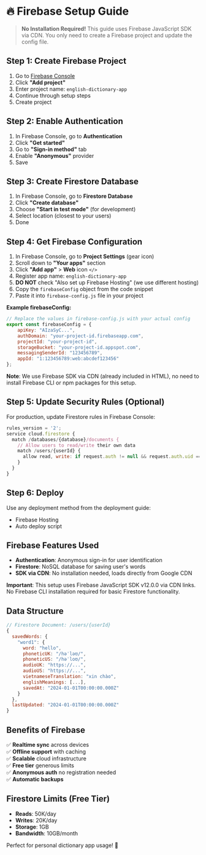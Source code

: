 # 🔥 Firebase Setup Guide

> **No Installation Required!** This guide uses Firebase JavaScript SDK via CDN. You only need to create a Firebase project and update the config file.

## Step 1: Create Firebase Project

1. Go to [Firebase Console](https://console.firebase.google.com/)
2. Click **"Add project"**
3. Enter project name: `english-dictionary-app`
4. Continue through setup steps
5. Create project

## Step 2: Enable Authentication

1. In Firebase Console, go to **Authentication**
2. Click **"Get started"**
3. Go to **"Sign-in method"** tab
4. Enable **"Anonymous"** provider
5. Save

## Step 3: Create Firestore Database

1. In Firebase Console, go to **Firestore Database**
2. Click **"Create database"**
3. Choose **"Start in test mode"** (for development)
4. Select location (closest to your users)
5. Done

## Step 4: Get Firebase Configuration

1. In Firebase Console, go to **Project Settings** (gear icon)
2. Scroll down to **"Your apps"** section
3. Click **"Add app"** > **Web** icon `</>`
4. Register app name: `english-dictionary-app`
5. **DO NOT** check "Also set up Firebase Hosting" (we use different hosting)
6. Copy the `firebaseConfig` object from the code snippet
7. Paste it into `firebase-config.js` file in your project

**Example firebaseConfig:**
```javascript
// Replace the values in firebase-config.js with your actual config
export const firebaseConfig = {
    apiKey: "AIzaSyC...",
    authDomain: "your-project-id.firebaseapp.com",
    projectId: "your-project-id", 
    storageBucket: "your-project-id.appspot.com",
    messagingSenderId: "123456789",
    appId: "1:123456789:web:abcdef123456"
};
```

**Note**: We use Firebase SDK via CDN (already included in HTML), no need to install Firebase CLI or npm packages for this setup.

## Step 5: Update Security Rules (Optional)

For production, update Firestore rules in Firebase Console:

```javascript
rules_version = '2';
service cloud.firestore {
  match /databases/{database}/documents {
    // Allow users to read/write their own data
    match /users/{userId} {
      allow read, write: if request.auth != null && request.auth.uid == userId;
    }
  }
}
```

## Step 6: Deploy

Use any deployment method from the deployment guide:
- Firebase Hosting
- Auto deploy script

## Firebase Features Used

- **Authentication**: Anonymous sign-in for user identification
- **Firestore**: NoSQL database for saving user's words  
- **SDK via CDN**: No installation needed, loads directly from Google CDN

**Important**: This setup uses Firebase JavaScript SDK v12.0.0 via CDN links. No Firebase CLI installation required for basic Firestore functionality.

## Data Structure

```javascript
// Firestore Document: /users/{userId}
{
  savedWords: {
    "word1": {
      word: "hello",
      phoneticUK: "/həˈləʊ/",
      phoneticUS: "/həˈloʊ/", 
      audioUK: "https://...",
      audioUS: "https://...",
      vietnameseTranslation: "xin chào",
      englishMeanings: [...],
      savedAt: "2024-01-01T00:00:00.000Z"
    }
  },
  lastUpdated: "2024-01-01T00:00:00.000Z"
}
```

## Benefits of Firebase

✅ **Realtime sync** across devices  
✅ **Offline support** with caching  
✅ **Scalable** cloud infrastructure  
✅ **Free tier** generous limits  
✅ **Anonymous auth** no registration needed  
✅ **Automatic backups**  

## Firestore Limits (Free Tier)

- **Reads**: 50K/day
- **Writes**: 20K/day  
- **Storage**: 1GB
- **Bandwidth**: 10GB/month

Perfect for personal dictionary app usage! 🚀
